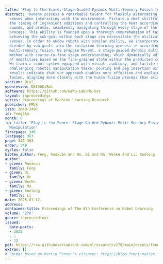 ```yaml
---
title: 'Play to the Score: Stage-Guided Dynamic Multi-Sensory Fusion for Robotic Manipulation'
abstract: 'Humans possess a remarkable talent for flexibly alternating to different
  senses when interacting with the environment. Picture a chef skillfully gauging
  the timing of ingredient additions and controlling the heat according to the colors,
  sounds, and aromas, seamlessly navigating through every stage of the complex cooking
  process. This ability is founded upon a thorough comprehension of task stages, as
  achieving the sub-goal within each stage can necessitate the utilization of different
  senses. In order to endow robots with similar ability, we incorporate the task stages
  divided by sub-goals into the imitation learning process to accordingly guide dynamic
  multi-sensory fusion. We propose MS-Bot, a stage-guided dynamic multi-sensory fusion
  method with coarse-to-fine stage understanding, which dynamically adjusts the priority
  of modalities based on the fine-grained state within the predicted current stage.
  We train a robot system equipped with visual, auditory, and tactile sensors to accomplish
  challenging robotic manipulation tasks: pouring and peg insertion with keyway. Experimental
  results indicate that our approach enables more effective and explainable dynamic
  fusion, aligning more closely with the human fusion process than existing methods.'
section: Oral
openreview: N5IS6DzBmL
software: https://github.com/GeWu-Lab/MS-Bot
layout: inproceedings
series: Proceedings of Machine Learning Research
publisher: PMLR
issn: 2640-3498
id: feng25a
month: 0
tex_title: 'Play to the Score: Stage-Guided Dynamic Multi-Sensory Fusion for Robotic
  Manipulation'
firstpage: 340
lastpage: 363
page: 340-363
order: 340
cycles: false
bibtex_author: Feng, Ruoxuan and Hu, Di and Ma, Wenke and Li, Xuelong
author:
- given: Ruoxuan
  family: Feng
- given: Di
  family: Hu
- given: Wenke
  family: Ma
- given: Xuelong
  family: Li
date: 2025-01-12
address:
container-title: Proceedings of The 8th Conference on Robot Learning
volume: '270'
genre: inproceedings
issued:
  date-parts:
  - 2025
  - 1
  - 12
pdf: https://raw.githubusercontent.com/mlresearch/v270/main/assets/feng25a/feng25a.pdf
extras: []
# Format based on Martin Fenner's citeproc: https://blog.front-matter.io/posts/citeproc-yaml-for-bibliographies/
---
```

